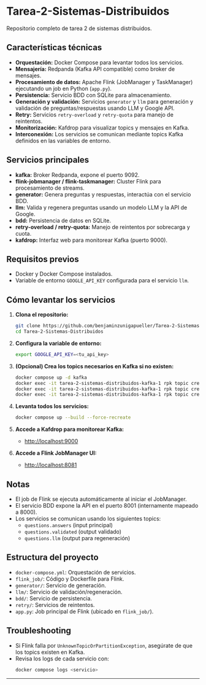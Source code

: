 # Tarea-2-Sistemas-Distribuidos

Repositorio completo de tarea 2 de sistemas distribuidos.

## Características técnicas

- **Orquestación:** Docker Compose para levantar todos los servicios.
- **Mensajería:** Redpanda (Kafka API compatible) como broker de mensajes.
- **Procesamiento de datos:** Apache Flink (JobManager y TaskManager) ejecutando un job en Python (`app.py`).
- **Persistencia:** Servicio BDD con SQLite para almacenamiento.
- **Generación y validación:** Servicios `generator` y `llm` para generación y validación de preguntas/respuestas usando LLM y Google API.
- **Retry:** Servicios `retry-overload` y `retry-quota` para manejo de reintentos.
- **Monitorización:** Kafdrop para visualizar topics y mensajes en Kafka.
- **Interconexión:** Los servicios se comunican mediante topics Kafka definidos en las variables de entorno.

## Servicios principales

- **kafka:** Broker Redpanda, expone el puerto 9092.
- **flink-jobmanager / flink-taskmanager:** Cluster Flink para procesamiento de streams.
- **generator:** Genera preguntas y respuestas, interactúa con el servicio BDD.
- **llm:** Valida y regenera preguntas usando un modelo LLM y la API de Google.
- **bdd:** Persistencia de datos en SQLite.
- **retry-overload / retry-quota:** Manejo de reintentos por sobrecarga y cuota.
- **kafdrop:** Interfaz web para monitorear Kafka (puerto 9000).

## Requisitos previos

- Docker y Docker Compose instalados.
- Variable de entorno `GOOGLE_API_KEY` configurada para el servicio `llm`.

## Cómo levantar los servicios

1. **Clona el repositorio:**
   ```bash
   git clone https://github.com/benjaminzunigapueller/Tarea-2-Sistemas-Distribuidos.git
   cd Tarea-2-Sistemas-Distribuidos
   ```

2. **Configura la variable de entorno:**
   ```bash
   export GOOGLE_API_KEY=<tu_api_key>
   ```

3. **(Opcional) Crea los topics necesarios en Kafka si no existen:**
   ```bash
   docker compose up -d kafka
   docker exec -it tarea-2-sistemas-distribuidos-kafka-1 rpk topic create questions.answers
   docker exec -it tarea-2-sistemas-distribuidos-kafka-1 rpk topic create questions.validated
   docker exec -it tarea-2-sistemas-distribuidos-kafka-1 rpk topic create questions.llm
   ```

4. **Levanta todos los servicios:**
   ```bash
   docker compose up --build --force-recreate
   ```

5. **Accede a Kafdrop para monitorear Kafka:**
   - [http://localhost:9000](http://localhost:9000)

6. **Accede a Flink JobManager UI:**
   - [http://localhost:8081](http://localhost:8081)

## Notas

- El job de Flink se ejecuta automáticamente al iniciar el JobManager.
- El servicio BDD expone la API en el puerto 8001 (internamente mapeado a 8000).
- Los servicios se comunican usando los siguientes topics:
  - `questions.answers` (input principal)
  - `questions.validated` (output validado)
  - `questions.llm` (output para regeneración)

## Estructura del proyecto

- `docker-compose.yml`: Orquestación de servicios.
- `flink_job/`: Código y Dockerfile para Flink.
- `generator/`: Servicio de generación.
- `llm/`: Servicio de validación/regeneración.
- `bdd/`: Servicio de persistencia.
- `retry/`: Servicios de reintentos.
- `app.py`: Job principal de Flink (ubicado en `flink_job/`).

## Troubleshooting

- Si Flink falla por `UnknownTopicOrPartitionException`, asegúrate de que los topics existen en Kafka.
- Revisa los logs de cada servicio con:
  ```bash
  docker compose logs <servicio>
  ```

---
